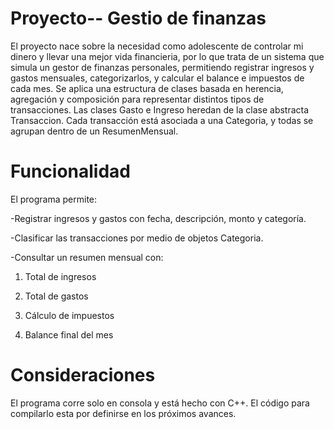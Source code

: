 # Proyecto-- Gestio de finanzas
El proyecto nace sobre la necesidad como adolescente de controlar mi dinero y llevar una mejor vida financieria, por lo que trata de un sistema que simula un gestor de finanzas personales, permitiendo registrar ingresos y gastos mensuales, categorizarlos, y calcular el balance e impuestos de cada mes.
Se aplica una estructura de clases basada en herencia, agregación y composición para representar distintos tipos de transacciones. Las clases Gasto e Ingreso heredan de la clase abstracta Transaccion. Cada transacción está asociada a una Categoria, y todas se agrupan dentro de un ResumenMensual.

# Funcionalidad
El programa permite:

-Registrar ingresos y gastos con fecha, descripción, monto y categoría.

-Clasificar las transacciones por medio de objetos Categoria.

-Consultar un resumen mensual con:

  1. Total de ingresos

  2. Total de gastos

  3. Cálculo de impuestos

  4. Balance final del mes

# Consideraciones
El programa corre solo en consola y está hecho con C++.
El código para compilarlo esta por definirse en los próximos avances.
